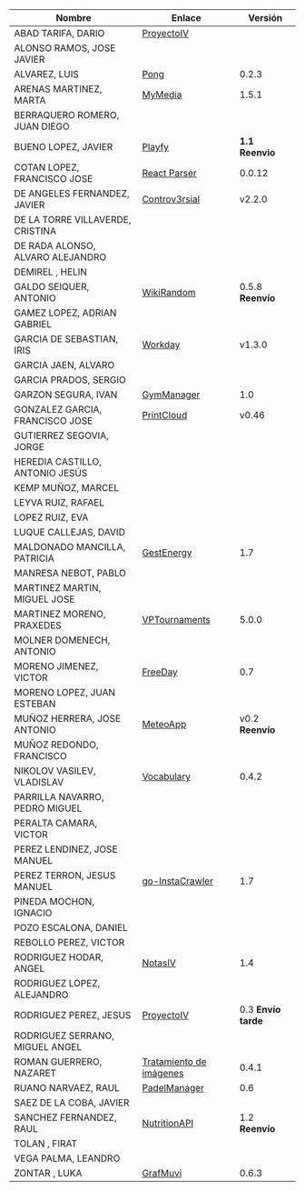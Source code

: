 | Nombre | Enlace | Versión |
|--------|--------|---------|
|ABAD TARIFA, DARIO | [ProyectoIV](https://github.com/daraahh/proyectoIV) | |
|ALONSO RAMOS, JOSE JAVIER | | |
|ALVAREZ, LUIS | [Pong](https://github.com/lag2k/pong) | 0.2.3 |
|ARENAS MARTINEZ, MARTA| [MyMedia](https://github.com/MartaArM/proyectoIV1920)| 1.5.1 |
|BERRAQUERO ROMERO, JUAN DIEGO | | |
|BUENO LOPEZ, JAVIER | [Playfy](https://github.com/JaviBL8/Playfy) | **1.1 Reenvio** |
|COTAN LOPEZ, FRANCISCO JOSE | [React Parser](https://github.com/iscoct/proyectoInfraestructuraVirtual)| 0.0.12 |
|DE ANGELES FERNANDEZ, JAVIER | [Controv3rsial](https://github.com/jdafer98/Controv3rsial) | v2.2.0 |
|DE LA TORRE VILLAVERDE, CRISTINA | | |
|DE RADA ALONSO, ALVARO ALEJANDRO | | |
|DEMIREL , HELIN | | |
|GALDO SEIQUER, ANTONIO | [WikiRandom](https://github.com/OMGitsXupi/WikiRandom) | 0.5.8 **Reenvío** |
|GAMEZ LOPEZ, ADRIAN GABRIEL | | |
|GARCIA DE SEBASTIAN, IRIS | [Workday](https://github.com/iris-garcia/workday) | v1.3.0 |
|GARCIA JAEN, ALVARO | | |
|GARCIA PRADOS, SERGIO | | |
|GARZON SEGURA, IVAN | [GymManager](https://github.com/i4vk/GymManager) | 1.0 |
|GONZALEZ GARCIA, FRANCISCO JOSE | [PrintCloud](https://github.com/Neo-Stark/Proyecto-IV-19-20) | v0.46 |
|GUTIERREZ SEGOVIA, JORGE | | |
|HEREDIA CASTILLO, ANTONIO JESÚS| | |
|KEMP MUÑOZ, MARCEL | | |
|LEYVA RUIZ, RAFAEL | | |
|LOPEZ RUIZ, EVA | | |
|LUQUE CALLEJAS, DAVID | | |
|MALDONADO MANCILLA, PATRICIA |[GestEnergy](https://github.com/patriciamaldonado/GestEnergy) |1.7|
|MANRESA NEBOT, PABLO | | |
|MARTINEZ MARTIN, MIGUEL JOSE | | |
|MARTINEZ MORENO, PRAXEDES | [VPTournaments](https://github.com/pramartinez/IV_project) | 5.0.0 |
|MOLNER DOMENECH, ANTONIO | | |
|MORENO JIMENEZ, VICTOR | [FreeDay](https://github.com/VictorMorenoJimenez/IV) | 0.7 |
|MORENO LOPEZ, JUAN ESTEBAN | | |
|MUÑOZ HERRERA, JOSE ANTONIO | [MeteoApp](https://github.com/JoseAntonioMHerrera/MeteoApp) | v0.2 **Reenvío** |
|MUÑOZ REDONDO, FRANCISCO | | |
|NIKOLOV VASILEV, VLADISLAV | [Vocabulary](https://github.com/Vol0kin/Vocabulary) | 0.4.2 |
|PARRILLA NAVARRO, PEDRO MIGUEL | | |
|PERALTA CAMARA, VICTOR | | |
|PEREZ LENDINEZ, JOSE MANUEL | | |
|PEREZ TERRON, JESUS MANUEL | [go-InstaCrawler](https://github.com/Jesus-Sheriff/go-InstaCrawler) | 1.7 |
|PINEDA MOCHON, IGNACIO | | |
|POZO ESCALONA, DANIEL | | |
|REBOLLO PEREZ, VICTOR | | |
|RODRIGUEZ HODAR, ANGEL | [NotasIV](https://github.com/angelhodar/NotasIV) | 1.4 |
|RODRIGUEZ LOPEZ, ALEJANDRO | | |
|RODRIGUEZ PEREZ, JESUS | [ProyectoIV](https://github.com/jesusrpII/Proyecto-IV)| 0.3  **Envío tarde** |
|RODRIGUEZ SERRANO, MIGUEL ANGEL | | |
|ROMAN GUERRERO, NAZARET | [Tratamiento de imágenes](https://github.com/nazaretrogue/Microservicio-multimedia) | 0.4.1 |
|RUANO NARVAEZ, RAUL | [PadelManager](https://github.com/ruanete/PadelManager) | 0.6 |
|SAEZ DE LA COBA, JAVIER | | |
|SANCHEZ FERNANDEZ, RAUL | [NutritionAPI](https://github.com/raulsf6/Proyecto-IV) | 1.2 **Reenvío** |
|TOLAN , FIRAT | | |
|VEGA PALMA, LEANDRO | | |
|ZONTAR , LUKA | [GrafMuvi](https://github.com/lzontar/GrafMuvi) | 0.6.3 |
